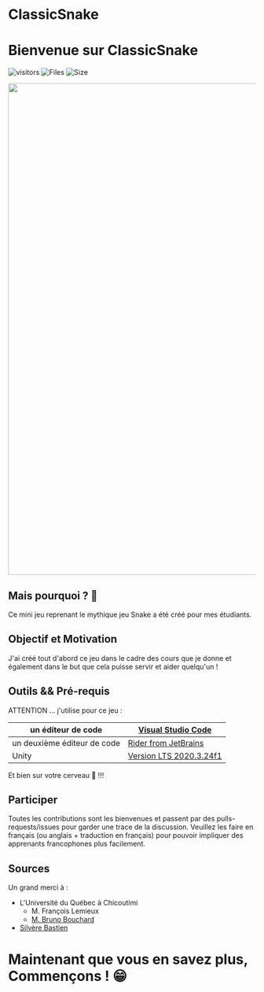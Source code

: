# ClassicSnake
 
# Bienvenue sur ClassicSnake

![visitors](https://visitor-badge.glitch.me/badge?page_id=aiola13.visitor-badge)
![Files](https://shields-staging.herokuapp.com/github/directory-file-count/aiola13/ClassicSnake?style=flat-square)
![Size](https://img.shields.io/github/repo-size/Aiola13/ClassicSnake?style=flat-square)


<p><img width="1000" src="https://img.shields.io/badge/unity-%23000000.svg?style=for-the-badge&logo=unity&logoColor=white"></p>

## Mais pourquoi ? 🤔

Ce mini jeu reprenant le mythique jeu Snake a été créé pour mes étudiants.

## Objectif et Motivation

J'ai créé tout d'abord ce jeu dans le cadre des cours que je donne et également dans le but que cela puisse servir et aider quelqu'un !

## Outils && Pré-requis

ATTENTION ... j'utilise pour ce jeu :

| un éditeur de code          | [Visual Studio Code](https://code.visualstudio.com)                     |
| --------------------------- | ----------------------------------------------------------------------- |
| un deuxième éditeur de code | [Rider from JetBrains](https://www.jetbrains.com/fr-fr/rider/)          |
| Unity                       | [Version LTS 2020.3.24f1](https://unity3d.com/fr/unity/qa/lts-releases) |

Et bien sur votre cerveau 🧠 !!!

## Participer

Toutes les contributions sont les bienvenues et passent par des pulls-requests/issues pour garder une trace de la discussion. Veuillez les faire en français (ou anglais + traduction en français) pour pouvoir impliquer des apprenants francophones plus facilement.

## Sources

Un grand merci à :

- L'Université du Québec à Chicoutimi
    - M. François Lemieux
    - [M. Bruno Bouchard](https://www.uqac.ca/portfolio/brunobouchard/)
- [Silvère Bastien](https://www.ville-arles.fr/mairie/conseil-municipal/les-elus/silvere-bastien.php)

# Maintenant que vous en savez plus, Commençons ! 😁